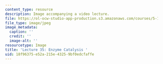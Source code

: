 ```yaml
---
content_type: resource
description: Image accompanying a video lecture.
file: https://ol-ocw-studio-app-production.s3.amazonaws.com/courses/5-111-principles-of-chemical-science-fall-2008/18f96375e52a215e43259bf0edcfaffe_35.jpg
file_type: image/jpeg
image_metadata:
  caption: ''
  credit: ''
  image-alt: ''
resourcetype: Image
title: 'Lecture 35: Enzyme Catalysis '
uid: 18f96375-e52a-215e-4325-9bf0edcfaffe
---
```

